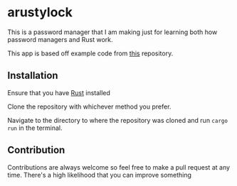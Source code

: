 

# arustylock

This is a password manager that I am making just for learning both how password managers and Rust work. 

This app is based off example code from [this](https://github.com/zupzup/rust-commandline-example) repository.

## Installation

Ensure that you have [Rust](https://www.rust-lang.org/learn/get-started) installed

Clone the repository with whichever method you prefer.

Navigate to the directory to where the repository was cloned and run `cargo run` in the terminal.


## Contribution

Contributions are always welcome so feel free to make a pull request at any time. There's a high likelihood that
you can improve something

